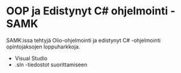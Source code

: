 # OOP ja Edistynyt C# ohjelmointi -SAMK

SAMK:issa tehtyjä Olio-ohjelmointi ja edistynyt C# -ohjelmointi opintojaksojen loppuharkkoja.

- Visual Studio
- .sln -tiedostot suorittamiseen
